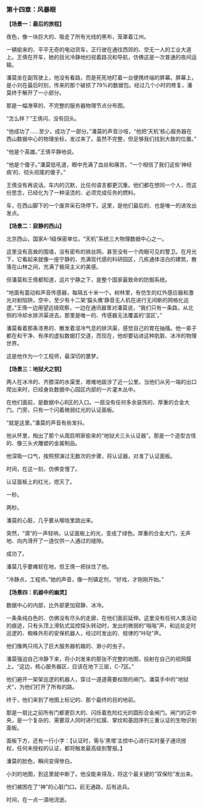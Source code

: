 ### **第十四章：风暴眼**

**【场景一：最后的旅程】**

夜色，像一块巨大的、吸走了所有光线的黑布，笼罩着江州。

一辆偷来的、平平无奇的电动货车，正行驶在通往西郊的、空无一人的工业大道上。王倩在开车，她的目光冷静地扫视着路况和导航，仿佛这是一次普通的夜间运输。

潘莫坐在副驾驶上，他没有看路，而是死死地盯着一台便携终端的屏幕。屏幕上，是小刘在最后时刻，传来的那个破损了79%的数据包。经过几个小时的修复，潘莫终于解开了一小部分。

那是一幅潦草的、不完整的服务器物理节点分布图。

“怎么样？”王倩问，没有回头。

“他成功了……至少，成功了一部分。”潘莫的声音沙哑，“他把‘天机’核心服务器在西山数据中心的物理坐标，发过来了。虽然不完整，但足够我们找到大致的位置。”

“他是个英雄。”王倩平静地说。

“他是个傻子。”潘莫低吼道，眼中充满了血丝和痛苦，“一个相信了我们这些‘神经病’的、彻头彻尾的傻子。”

王倩没有再说话。车内的沉默，比任何语言都更沉重。他们都在想同一个人，而这份思念，已经化为了一种滚烫的、必须完成任务的燃料。

车，在西山脚下的一个废弃采石场停下。这里，是他们最后的、也是唯一的进攻出发点。

**【场景二：寂静的西山】**

北京西山，国家A-1级保密单位，“天机”系统三大物理数据中心之一。

这里没有高耸的围墙，没有密布的铁丝网，甚至没有一个肉眼可见的警卫。在月光下，它看起来就像一座宁静的、充满现代感的科研园区，几栋通体洁白的建筑，散落在山林之间，充满了极简主义的美感。

但潘莫和王倩都知道，这片宁静之下，是整个国家最致命的防御系统。

“地面有震动和声音传感器，每隔五十米一个。树林里，有仿生的红外感应器和激光对射陷阱。空中，至少有十二架‘猫头鹰’静音无人机在进行无间断的网格化巡逻。”王倩一边用望远镜观察，一边在通讯器里对潘莫说，“我们只有一条路，从北侧的冷却水排洪渠进去。那里是唯一的、传感器无法覆盖的‘湿区’。”

潘莫看着那条漆黑的、散发着湿冷气息的排洪渠，感觉自己的胃在抽搐。他一辈子都在和干净、有序的虚拟数据打交道，而现在，他却要钻进这种肮脏、冰冷的物理世界。

这是他作为一个工程师，最深切的噩梦。

**【场景三：地狱犬之钥】**

两人在冰冷的、齐膝深的水渠里，艰难地跋涉了近一公里。当他们从另一端的出口爬出来时，已经身处数据中心园区内部的一片灌木丛中。

在他们面前，是数据中心B区的入口。一扇没有任何多余装饰的、厚重的合金大门。门旁，只有一个闪着微弱红光的认证面板。

“就是这里。”潘莫的声音有些发抖。

他从怀里，掏出了那个从周启明家偷来的“地狱犬三头认证器”。那是一个造型古怪的、像三头犬雕塑的金属制品。

他深吸一口气，按照预演过无数次的步骤，将认证器，对准了认证面板。

时间，在这一刻，仿佛变慢了。

认证面板上的红光，熄灭了。

一秒。

两秒。

潘莫的心脏，几乎要从喉咙里跳出来。

突然，“滴”的一声轻响，认证面板上的光，变成了绿色。厚重的合金大门，无声地、向内滑开了一道仅供一人通过的缝隙。

成功了。

潘莫几乎要瘫软在地，但王倩一把扶住了他。

“冷静点，工程师。”她的声音，像一剂镇定剂，“好戏，才刚刚开始。”

**【场景四：机器中的幽灵】**

数据中心的内部，比外部更加寂静、冰冷。

一条条纯白色的、仿佛没有尽头的走廊，在他们面前延伸。这里没有任何人类活动的痕迹，只有头顶上滑轨式监控探头转动时，发出的微弱的“嗡嗡”声，和远处定时巡逻的、蜘蛛外形的安保机器人，经过时发出的、规律的“咔哒”声。

他们像两只闯入了巨大服务器机箱的、渺小的虫子。

潘莫强迫自己冷静下来，将小刘发来的那张不完整的地图，投射在自己的视网膜上。“这边，核心服务器区，应该在地下三层，C-7区。”

他们避开一架架巡逻的机器人，穿过一道道需要权限的闸门。潘莫手中的“地狱犬”，为他们打开了所有的路。

终于，他们来到了地图上标记的、那个最终的目的地前。

那是一扇比之前所有门都更巨大的、闪烁着危险红光的圆形合金闸门。闸门的正中央，是一个复杂的、需要双人同时进行虹膜、掌纹和基因序列三重认证的生物识别面板。

面板下方，还有一行小字：【认证时，需与‘黑塔’主控中心进行实时量子通讯授权，任何未授权的认证，都将触发最高级别警报。】

潘莫的脸色，瞬间变得惨白。

小刘的地图，到这里就中断了。他没能来得及，将这个最关键的“双保险”发出来。

他们被困在了“神”的心脏门口。前无通路，后有追兵。

时间，在一点一滴地流逝。
